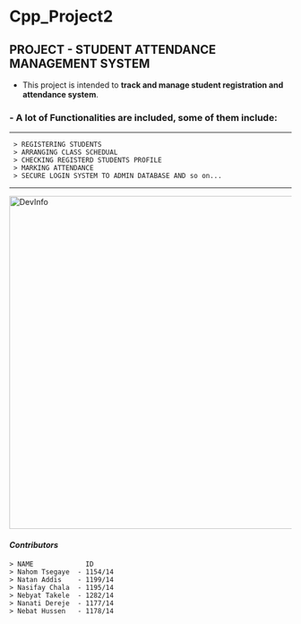 # Cpp_Project2
## PROJECT - STUDENT ATTENDANCE MANAGEMENT SYSTEM
 - This project is intended to **track and manage student registration and attendance system**.
### - A lot of Functionalities are included, some of them include:
***
     > REGISTERING STUDENTS
     > ARRANGING CLASS SCHEDUAL
     > CHECKING REGISTERD STUDENTS PROFILE
     > MARKING ATTENDANCE
     > SECURE LOGIN SYSTEM TO ADMIN DATABASE AND so on... 
***
<img width="595" alt="DevInfo" src="https://github.com/Section-D-group3/Cpp_Project2/assets/130219241/9cca09cf-0348-4938-abb3-4f69b50ccb48">

#### _Contributors_
    > NAME             ID
    > Nahom Tsegaye  - 1154/14
    > Natan Addis    - 1199/14
    > Nasifay Chala  - 1195/14
    > Nebyat Takele  - 1282/14
    > Nanati Dereje  - 1177/14
    > Nebat Hussen   - 1178/14


   


